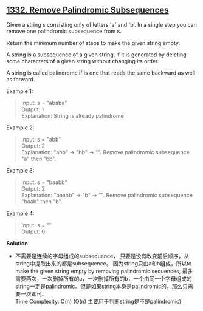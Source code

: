 ## [1332. Remove Palindromic Subsequences](https://leetcode.com/problems/remove-palindromic-subsequences/)  

Given a string s consisting only of letters 'a' and 'b'. In a single step you can remove one palindromic subsequence from s.

Return the minimum number of steps to make the given string empty.

A string is a subsequence of a given string, if it is generated by deleting some characters of a given string without changing its order.

A string is called palindrome if is one that reads the same backward as well as forward.

 

Example 1:
>Input: s = "ababa"  
Output: 1  
Explanation: String is already palindrome

Example 2:
>Input: s = "abb"  
Output: 2  
Explanation: "abb" -> "bb" -> "". 
Remove palindromic subsequence "a" then "bb".

Example 3:
>Input: s = "baabb"  
Output: 2  
Explanation: "baabb" -> "b" -> "". 
Remove palindromic subsequence "baab" then "b".

Example 4:
>Input: s = ""  
Output: 0  

**Solution**
* 不需要是连续的字母组成的subsequence， 只要是没有改变前后顺序，从string中提取出来的都是subsequence。
    因为string只由a和b组成，所以to make the given string empty by removing palindromic sequences, 最多需要两次，一次删掉所有的a，一次删掉所有的b，一个由同一个字母组成的string一定是palindromic。但是如果string本身是palindromic的，那么只需要一次即可。  
    Time Complexity: O(n) (O(n) 主要用于判断string是不是palindromic)   